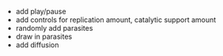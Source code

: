 - add play/pause
- add controls for replication amount, catalytic support amount
- randomly add parasites
- draw in parasites
- add diffusion